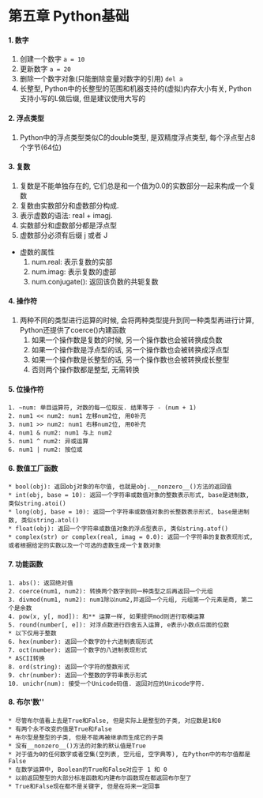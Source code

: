 # 第五章 Python基础

#### 1. 数字
1. 创建一个数字
    `a = 10`
2. 更新数字
    `a = 20`
3. 删除一个数字对象(只能删除变量对数字的引用)
    `del a`
4. 长整型, Python中的长整型的范围和机器支持的(虚拟)内存大小有关, Python支持小写的L做后缀, 但是建议使用大写的


#### 2. 浮点类型
1. Python中的浮点类型类似C的double类型, 是双精度浮点类型, 每个浮点型占8个字节(64位)


#### 3. 复数
1. 复数是不能单独存在的, 它们总是和一个值为0.0的实数部分一起来构成一个复数
2. 复数由实数部分和虚数部分构成.
3. 表示虚数的语法: real + imagj.
4. 实数部分和虚数部分都是浮点型
5. 虚数部分必须有后缀 j 或者 J

* 虚数的属性
    1. num.real: 表示复数的实部
    2. num.imag: 表示复数的虚部
    3. num.conjugate(): 返回该负数的共轭复数

#### 4. 操作符
1. 两种不同的类型进行运算的时候, 会将两种类型提升到同一种类型再进行计算, Python还提供了coerce()内建函数
    1. 如果一个操作数是复数的时候, 另一个操作数也会被转换成负数
    2. 如果一个操作数是浮点型的话, 另一个操作数也会被转换成浮点型
    3. 如果一个操作数是长整型的话, 另一个操作数也会被转换成长整型
    4. 否则两个操作数都是整型, 无需转换

#### 5. 位操作符
    1. ~num: 单目运算符, 对数的每一位取反. 结果等于 - (num + 1)
    2. num1 << num2: num1 左移num2位, 用0补充
    3. num1 >> num2: num1 右移num2位, 用0补充
    4. num1 & num2: num1 与上 num2
    5. num1 ^ num2: 异或运算
    6. num1 | num2: 按位或


#### 6. 数值工厂函数
    * bool(obj): 返回obj对象的布尔值, 也就是obj.__nonzero__()方法的返回值
    * int(obj, base = 10): 返回一个字符串或数值对象的整数表示形式, base是进制数, 类似string.atoi()
    * long(obj, base = 10): 返回一个字符串或数值对象的长整数表示形式, base是进制数, 类似string.atol()
    * float(obj): 返回一个字符串或数值对象的浮点型表示, 类似string.atof()
    * complex(str) or complex(real, imag = 0.0): 返回一个字符串的复数表现形式, 或者根据给定的实数以及一个可选的虚数生成一个复数对象

#### 7. 功能函数
    1. abs(): 返回绝对值
    2. coerce(num1, num2): 转换两个数字到同一种类型之后再返回一个元组
    3. divmod(num1, num2): num1除以num2,并返回一个元组, 元组第一个元素是商, 第二个是余数
    4. pow(x, y[, mod]): 和** 运算一样, 如果提供mod则进行取模运算
    5. round(number[, e]): 对浮点数进行四舍五入运算, e表示小数点后面的位数
    * 以下仅用于整数
    6. hex(number): 返回一个数字的十六进制表现形式
    7. oct(number): 返回一个数字的八进制表现形式
    * ASCII转换
    8. ord(string): 返回一个字符的整数形式
    9. chr(number): 返回一个整数的字符串表示形式
    10. unichr(num): 接受一个Unicode码值. 返回对应的Unicode字符.


#### 8. 布尔'数''
    * 尽管布尔值看上去是True和False, 但是实际上是整型的子类, 对应数是1和0
    * 有两个永不改变的值是True和False
    * 布尔型是整型的子类, 但是不能再被继承而生成它的子类
    * 没有__nonzero__()方法的对象的默认值是True
    * 对于值为0的任何数字或者空集(空列表, 空元组, 空字典等), 在Python中的布尔值都是False
    * 在数学运算中, Boolean的True和False对应于 1 和 0
    * 以前返回整型的大部分标准函数和内建布尔函数现在都返回布尔型了
    * True和False现在都不是关键字, 但是在将来一定回事
















